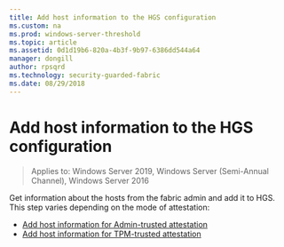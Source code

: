 ```yaml
---
title: Add host information to the HGS configuration
ms.custom: na
ms.prod: windows-server-threshold
ms.topic: article
ms.assetid: 0d1d19b6-820a-4b3f-9b97-6386dd544a64
manager: dongill
author: rpsqrd
ms.technology: security-guarded-fabric
ms.date: 08/29/2018
---
```


# Add host information to the HGS configuration

>Applies to: Windows Server 2019, Windows Server (Semi-Annual Channel), Windows Server 2016

Get information about the hosts from the fabric admin and add it to HGS. This step varies depending on the mode of attestation:

- [Add host information for Admin-trusted attestation](guarded-fabric-add-host-information-for-admin-trusted-attestation.md)
- [Add host information for TPM-trusted attestation](guarded-fabric-add-host-information-for-tpm-trusted-attestation.md) 

